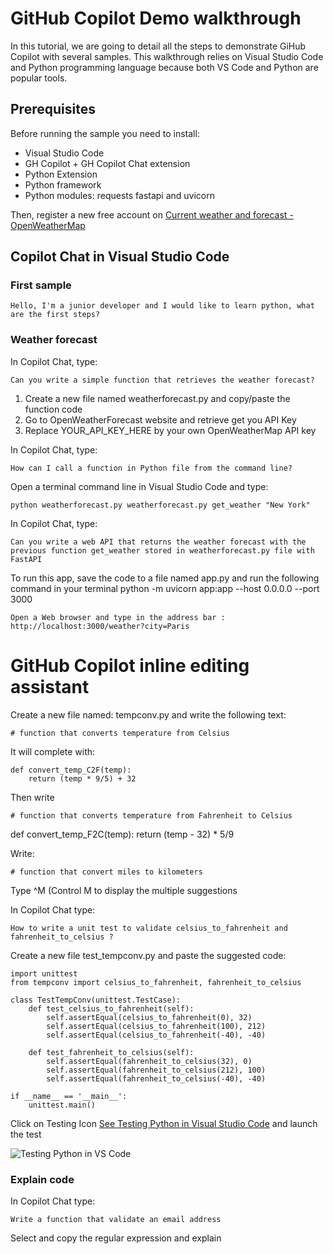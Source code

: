 # GitHub Copilot Demo walkthrough

In this tutorial, we are going to detail all the steps to demonstrate GiHub Copilot with several samples. This walkthrough relies on Visual Studio Code and Python programming language because both VS Code and Python are popular tools.

## Prerequisites

Before running the sample you need to install:

 - Visual Studio Code
 - GH Copilot + GH Copilot Chat extension
 - Python Extension
 - Python framework
 - Python modules: requests fastapi and uvicorn

Then, register a new free account on [Сurrent weather and forecast - OpenWeatherMap](https://openweathermap.org/)

## Copilot Chat in Visual Studio Code

### First sample

    Hello, I'm a junior developer and I would like to learn python, what are the first steps?

### Weather forecast

In Copilot Chat, type:

    Can you write a simple function that retrieves the weather forecast?

1) Create a new file named weatherforecast.py and copy/paste the
    function code
2) Go to OpenWeatherForecast website and retrieve get you API
    Key
3) Replace YOUR_API_KEY_HERE by your own OpenWeatherMap API key

In Copilot Chat, type:

    How can I call a function in Python file from the command line?

 Open a terminal command line in Visual Studio Code and type:

    python weatherforecast.py weatherforecast.py get_weather "New York"

In Copilot Chat, type:

    Can you write a web API that returns the weather forecast with the previous function get_weather stored in weatherforecast.py file with FastAPI

To run this app, save the code to a file named app.py and run the following command in your terminal
    python -m uvicorn app:app --host 0.0.0.0 --port 3000

    Open a Web browser and type in the address bar : http://localhost:3000/weather?city=Paris

# GitHub Copilot inline editing assistant

Create a new file named: tempconv.py and write the following text:

    # function that converts temperature from Celsius 

It will complete with:

    def convert_temp_C2F(temp):
        return (temp * 9/5) + 32

Then write

    # function that converts temperature from Fahrenheit to Celsius

def convert_temp_F2C(temp):
    return (temp - 32) * 5/9

Write:

    # function that convert miles to kilometers

Type ^M (Control M to display the multiple suggestions

In Copilot Chat type:

    How to write a unit test to validate celsius_to_fahrenheit and fahrenheit_to_celsius ?

Create a new file test_tempconv.py and paste  the suggested code:

    import unittest
    from tempconv import celsius_to_fahrenheit, fahrenheit_to_celsius

    class TestTempConv(unittest.TestCase):
        def test_celsius_to_fahrenheit(self):
            self.assertEqual(celsius_to_fahrenheit(0), 32)
            self.assertEqual(celsius_to_fahrenheit(100), 212)
            self.assertEqual(celsius_to_fahrenheit(-40), -40)
        
        def test_fahrenheit_to_celsius(self):
            self.assertEqual(fahrenheit_to_celsius(32), 0)
            self.assertEqual(fahrenheit_to_celsius(212), 100)
            self.assertEqual(fahrenheit_to_celsius(-40), -40)

    if __name__ == '__main__':
        unittest.main()

Click on Testing Icon [See Testing Python in Visual Studio Code](https://code.visualstudio.com/docs/python/testing) and launch the test

![Testing Python in VS Code](https://code.visualstudio.com/assets/docs/python/testing/test-explorer-no-tests.png)


### Explain code

In Copilot Chat type:

    Write a function that validate an email address

Select and copy the regular expression and explain

